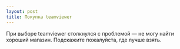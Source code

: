 ```yaml
---
layout: post 
title: Покупка teamviewer  
--- 
```

При выборе teamviewer  столкнулся с проблемой — не могу найти хороший магазин. Подскажите пожалуйста, где лучше взять.